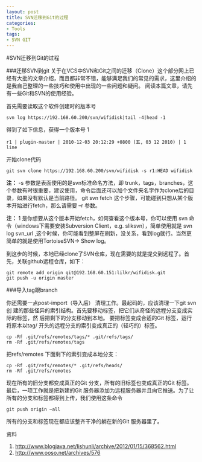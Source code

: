 ```yaml
---
layout: post
title: SVN迁移到Git的过程
categories:
- Tools
tags:
- SVN GIT
---
```


#SVN迁移到Git的过程

###迁移SVN到git
关于在VCS中SVN和Git之间的迁移（Clone）这个部分网上已经有大批的文章介绍，而且都非常不错，能够满足我们的常见的需求，这里介绍的是我自己整理的一些技巧和使用中出现的一些问题和疑问。
阅读本篇文章，请先有一些Git和SVN的使用经验。

首先需要读取这个软件创建时的版本号

	svn log https://192.168.60.200/svn/wifidisk|tail -4|head -1

得到了如下信息，获得一个版本号 1

	r1 | plugin-master | 2010-12-03 20:12:29 +0800 (五, 03 12 2010) | 1 line

开始clone代码

	git svn clone https://192.168.60.200/svn/wifidisk -s r1:HEAD wifidisk
	
**注：** -s 参数是表面使用的是svn标准命名方法，即 trunk，tags，branches，这个参数有时很重要，建议使用，命令后面还可以加个文件夹名字作为clone后的目录，如果没有默认是当前路径。
git svn fetch 这个步骤，可能碰到只想从某个版本开始进行fetch，那么请需要 –r 参数。

**注：** 1 是你想要从这个版本开始fetch，如何查看这个版本号，你可以使用 svn 命令（windows下需要安装Subversion Client，e.g. sliksvn），简单使用就是 svn log svn_url ,这个时候，你可能看到整屏在刷新，没关系，看到log就行。当然更简单的就是使用TortoiseSVN-> Show log。

到这步的时候，本地已经clone了SVN仓库，现在需要的就是提交到远程了。首先，关联github远程仓库，如下：

	git remote add origin git@192.168.60.151:lilkr/wifidisk.git
	git push -u origin master

###导入tag跟branch

你还需要一点post-import（导入后） 清理工作。最起码的，应该清理一下git svn 创
建的那些怪异的索引结构。首先要移动标签，把它们从奇怪的远程分支变成实际的标签，然
后把剩下的分支移动到本地。
要把标签变成合适的Git 标签，运行
将原本以tag/ 开头的远程分支的索引变成真正的（轻巧的）标签。

	cp -Rf .git/refs/remotes/tags/* .git/refs/tags/
	rm -Rf .git/refs/remotes/tags

把refs/remotes 下面剩下的索引变成本地分支：
	
	cp -Rf .git/refs/remotes/* .git/refs/heads/
	rm -Rf .git/refs/remotes

现在所有的旧分支都变成真正的Git 分支，所有的旧标签也变成真正的Git 标签。最后，一项工作就是把新建的Git 服务器添加为远程服务器并且向它推送。为了让所有的分支和标签都得到上传，我们使用这条命令

	git push origin –all
	
所有的分支和标签现在都应该整齐干净的躺在新的Git 服务器里了。

资料

1. http://www.blogjava.net/lishunli/archive/2012/01/15/368562.html
2. http://www.ooso.net/archives/576